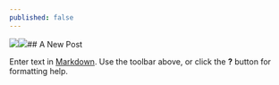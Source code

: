 ```yaml
---
published: false
---
```

![]({{site.baseurl}}/)![]({{site.baseurl}}/)## A New Post

Enter text in [Markdown](http://daringfireball.net/projects/markdown/). Use the toolbar above, or click the **?** button for formatting help.
